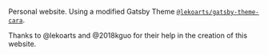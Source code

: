Personal website. Using a modified Gatsby Theme [`@lekoarts/gatsby-theme-cara`](https://github.com/LekoArts/gatsby-themes/tree/master/themes/gatsby-theme-cara).

Thanks to @lekoarts and @2018kguo for their help in the creation of this website.
